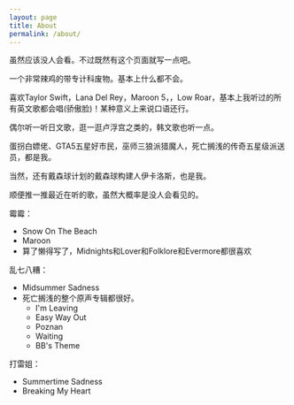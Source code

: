```yaml
---
layout: page
title: About
permalink: /about/
---
```


虽然应该没人会看。不过既然有这个页面就写一点吧。

一个非常辣鸡的带专计科废物。基本上什么都不会。

喜欢Taylor Swift，Lana Del Rey，Maroon 5，，Low Roar，基本上我听过的所有英文歌都会唱(骄傲脸)！某种意义上来说口语还行。

偶尔听一听日文歌，逛一逛卢浮宫之类的，韩文歌也听一点。

蛋拐白嫖佬、GTA5五星好市民，巫师三狼派猎魔人，死亡搁浅的传奇五星级派送员，都是我。

当然，还有戴森球计划的戴森球构建人伊卡洛斯，也是我。

顺便推一推最近在听的歌，虽然大概率是没人会看见的。

霉霉：

- Snow On The Beach
- Maroon
- 算了懒得写了，Midnights和Lover和Folklore和Evermore都很喜欢

乱七八糟：

- Midsummer Sadness
- 死亡搁浅的整个原声专辑都很好。
  - I'm Leaving
  - Easy Way Out
  - Poznan
  - Waiting
  - BB's Theme

打雷姐：

- Summertime Sadness
- Breaking My Heart

